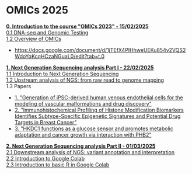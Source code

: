 # OMICs 2025
[**0. Introduction to the course "OMICs 2023" - 15/02/2025**](https://github.com/luuloi/OMICs_2025/blob/main/Lecture_0/) \
 [0.1 DNA-seq and Genomic Testing](https://github.com/luuloi/OMICs_2025/blob/main/Lecture_0/Introduction_to_DNA-seq.pdf) \
 [1.2 Overview of OMICs](https://github.com/luuloi/OMICs_2025/blob/main/Lecture_0/PH%C3%82N%20T%C3%8DCH%20D%E1%BB%AE%20LI%E1%BB%86U%20TIN%20SINH%20H%E1%BB%8CC%20%E2%80%9C-OMICS%E2%80%9D.docx)
 - https://docs.google.com/document/d/1jTEfX4PIHhweUEKu854v2VQS2WdoYqKcqHCzaNGuaL0/edit?tab=t.0

[**1. Next Generation Sequencing analysis Part I - 22/02/2025**](https://github.com/luuloi/OMICs_2025/blob/main/Lecture_1/) \
   [1.1 Introduction to Next Generation Sequencing](https://github.com/luuloi/OMICs_2025/blob/main/Lecture_1/Introduction_to_NGS.pdf) \
   [1.2 Upstream analysis of NGS: from raw read to genome mapping](https://github.com/luuloi/OMICs_2025/blob/main/Lecture_1/DNAseq_BRCA1_2_UpstreamAnalysis.pdf) \
   1.3 Papers
   - [1. "Generation of iPSC-derived human venous endothelial cells for the modeling of vascular malformations and drug discovery"](https://www.cell.com/cell-stem-cell/fulltext/S1934-5909(24)00377-1)
   - [2. "Immunohistochemical Profiling of Histone Modification Biomarkers Identifies Subtype-Specific Epigenetic Signatures and Potential Drug Targets in Breast Cancer"](https://pubmed.ncbi.nlm.nih.gov/39859484/)
   - [3. "HKDC1 functions as a glucose sensor and promotes metabolic adaptation and cancer growth via interaction with PHB2"](https://pubmed.ncbi.nlm.nih.gov/39375512/)

[**2. Next Generation Sequencing analysis Part II - 01/03/2025**]() \
   [2.1 Downstream analysis of NGS: variant annotation and interpretation]() \
   [2.2 Introduction to Google Colab]() \
   [2.3 Introduction to basic R in Google Colab]()
